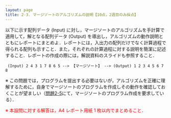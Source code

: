```yaml
---
layout: page
title: 2-3. マージソートのアルゴリズムの説明【10点，2週目のみ採点】
---
```


以下に示す配列データ (Input) に対し，マージソートのアルゴリズムを手計算で適用して，解となる配列データ (Output) を導出し，アルゴリズムの動作説明とともにレポートにまとめよ．レポートには，入出力の配列だけでなく計算過程で得られる配列も示すこと．また，それぞれの計算過程に対する説明を簡潔に記述すること．レポートの作成の際には，解説資料のスライドも参照すること．

```
 (Input) 2 4 3 1 7 8 6 5 --> 【マージソート】 --> (Output) 1 2 3 4 5 6 7 8
```

※ この問題では，プログラムを提出する必要はないが，アルゴリズムを正確に理解するために，自身でマージソートのプログラムを作成しその動作を確認しておくことが望ましい（[問題2-5](p25.html "問題2-5")にて，マージソートのプログラム作成を要求している）．

<font color="red">※ 本設問に対する解答は，A4 レポート用紙 1 枚以内でまとめること．</font>
